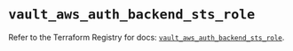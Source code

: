 # `vault_aws_auth_backend_sts_role`

Refer to the Terraform Registry for docs: [`vault_aws_auth_backend_sts_role`](https://registry.terraform.io/providers/hashicorp/vault/3.25.0/docs/resources/aws_auth_backend_sts_role).
